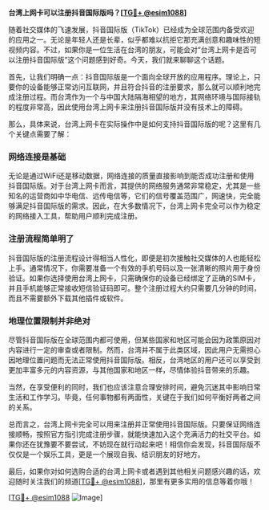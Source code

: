 **台湾上网卡可以注册抖音国际版吗？[[TG💪+ @esim1088](https://t.me/s/esim1088)]**

随着社交媒体的飞速发展，抖音国际版（TikTok）已经成为全球范围内备受欢迎的应用之一。无论是年轻人还是长辈，似乎都难以抗拒它那充满创意和趣味性的短视频内容。不过，如果你是一位生活在台湾的朋友，可能会对“台湾上网卡是否可以注册抖音国际版”这个问题感到好奇。今天，我们就来聊聊这个话题。

首先，让我们明确一点：抖音国际版是一个面向全球开放的应用程序。理论上，只要你的设备能够正常访问互联网，并且符合抖音的注册要求，那么就可以顺利地完成注册过程。而台湾作为一个与中国大陆隔海相望的地方，其网络环境与国际接轨的程度非常高，因此使用台湾上网卡来注册抖音国际版并没有技术上的障碍。

那么，具体来说，台湾上网卡在实际操作中是如何支持抖音国际版的呢？这里有几个关键点需要了解：

### 网络连接是基础

无论是通过WiFi还是移动数据，网络连接的质量直接影响到能否成功注册和使用抖音国际版。对于台湾上网卡而言，其提供的网络服务通常非常稳定，尤其是一些知名的运营商如中华电信、远传电信等，它们的信号覆盖范围广，网速快，完全能够满足抖音国际版的需求。因此，在大多数情况下，台湾上网卡完全可以作为稳定的网络接入工具，帮助用户顺利完成注册。

### 注册流程简单明了

抖音国际版的注册流程设计得相当人性化，即便是初次接触社交媒体的人也能轻松上手。通常情况下，你需要准备一个有效的手机号码以及一张清晰的照片用于身份验证。如果你选择使用台湾上网卡，只需确保你的设备已经绑定了正确的SIM卡，并且手机能够正常接收短信验证码即可。整个注册过程大约只需要几分钟的时间，而且不需要额外下载其他插件或软件。

### 地理位置限制并非绝对

尽管抖音国际版在全球范围内都可使用，但某些国家和地区可能会因为政策原因对内容进行一定的审查或者限制。然而，台湾并不属于此类区域，因此用户无需担心因地理位置问题而无法正常使用抖音国际版。相反，台湾地区的用户还可以享受到更加丰富多元的内容资源，与其他国家和地区一样，尽情体验抖音带来的乐趣。

当然，在享受便利的同时，我们也应该注意合理安排时间，避免沉迷其中影响日常生活和工作学习。毕竟，任何事物都有两面性，关键在于我们如何平衡好两者之间的关系。

总而言之，台湾上网卡完全可以用来注册并正常使用抖音国际版。只要保证网络连接顺畅，按照官方指引完成注册步骤，就能快速加入这个充满活力的社交平台。如果你还在犹豫要不要尝试，不妨现在就行动起来吧！相信你会发现，抖音国际版不仅仅是一个娱乐工具，更是一个展现自我、结识朋友的好地方。

最后，如果你对如何选购合适的台湾上网卡或者遇到其他相关问题感兴趣的话，欢迎随时关注我们的频道[[TG💪+ @esim1088](https://t.me/s/esim1088)]，那里有更多实用的信息等着你哦！

[[TG💪+ @esim1088](https://t.me/s/esim1088) ![Image](https://i.postimg.cc/4NQfJmqS/Snipaste-2025-05-13-00-14-12.png)]